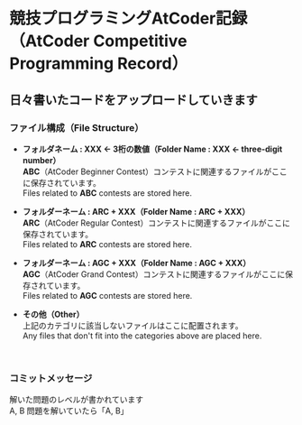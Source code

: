 # 競技プログラミングAtCoder記録  （AtCoder Competitive Programming Record）

## 日々書いたコードをアップロードしていきます

### ファイル構成（File Structure）

- **フォルダネーム : XXX ← 3桁の数値（Folder Name : XXX ← three-digit number）**  
  **ABC**（AtCoder Beginner Contest）コンテストに関連するファイルがここに保存されています。  
  Files related to **ABC** contests are stored here.
  
- **フォルダーネーム : ARC + XXX（Folder Name : ARC + XXX）**  
  **ARC**（AtCoder Regular Contest）コンテストに関連するファイルがここに保存されています。  
  Files related to **ARC** contests are stored here.

- **フォルダーネーム : AGC + XXX（Folder Name : AGC + XXX）**  
  **AGC**（AtCoder Grand Contest）コンテストに関連するファイルがここに保存されています。  
  Files related to **AGC** contests are stored here.

- **その他（Other）**  
  上記のカテゴリに該当しないファイルはここに配置されます。  
  Any files that don't fit into the categories above are placed here.

<br>

### コミットメッセージ
解いた問題のレベルが書かれています  
A, B 問題を解いていたら「A, B」